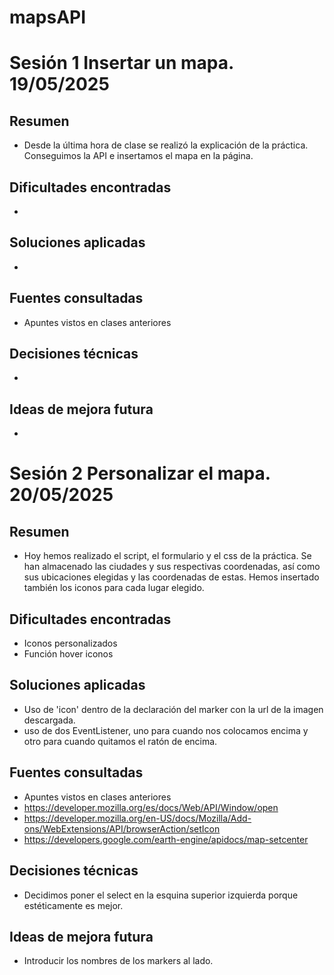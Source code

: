 # mapsAPI
# Sesión 1  Insertar un mapa. 19/05/2025

## Resumen
- Desde la última hora de clase se realizó la explicación de la práctica. Conseguimos la API e insertamos el mapa en la página.

## Dificultades encontradas
- 

## Soluciones aplicadas
- 

## Fuentes consultadas 
- Apuntes vistos en clases anteriores

## Decisiones técnicas
- 

## Ideas de mejora futura
- 



# Sesión 2 Personalizar el mapa. 20/05/2025

## Resumen
- Hoy hemos realizado el script, el formulario y el css de la práctica. Se han almacenado las ciudades y sus respectivas coordenadas, así como sus ubicaciones elegidas y las coordenadas de estas. 
Hemos insertado también los iconos para cada lugar elegido.

## Dificultades encontradas
- Iconos personalizados
- Función hover iconos

## Soluciones aplicadas
- Uso de 'icon' dentro de la declaración del marker con la url de la imagen descargada.
- uso de dos EventListener, uno para cuando nos colocamos encima y otro para cuando quitamos el ratón de encima.

## Fuentes consultadas
- Apuntes vistos en clases anteriores
- https://developer.mozilla.org/es/docs/Web/API/Window/open
- https://developer.mozilla.org/en-US/docs/Mozilla/Add-ons/WebExtensions/API/browserAction/setIcon
- https://developers.google.com/earth-engine/apidocs/map-setcenter

## Decisiones técnicas
- Decidimos poner el select en la esquina superior izquierda porque estéticamente es mejor.

## Ideas de mejora futura
- Introducir los nombres de los markers al lado.
